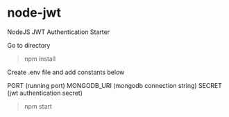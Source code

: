 # node-jwt
NodeJS JWT Authentication Starter

Go to directory
> npm install

Create .env file and add constants below

PORT (running port)
MONGODB_URI (mongodb connection string)
SECRET (jwt authentication secret)

>npm start

